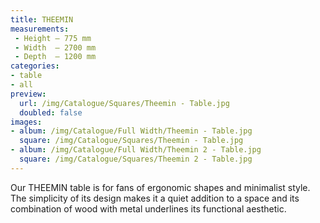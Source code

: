 ```yaml
---
title: THEEMIN
measurements:
 - Height — 775 mm
 - Width  — 2700 mm
 - Depth  — 1200 mm
categories:
- table
- all
preview:
  url: /img/Catalogue/Squares/Theemin - Table.jpg
  doubled: false
images:
- album: /img/Catalogue/Full Width/Theemin - Table.jpg
  square: /img/Catalogue/Squares/Theemin - Table.jpg
- album: /img/Catalogue/Full Width/Theemin 2 - Table.jpg
  square: /img/Catalogue/Squares/Theemin 2 - Table.jpg
---
```


Our THEEMIN table is for fans of ergonomic shapes and minimalist style. The simplicity of its design makes it a quiet addition to a space and its combination of wood with metal underlines its functional aesthetic.
